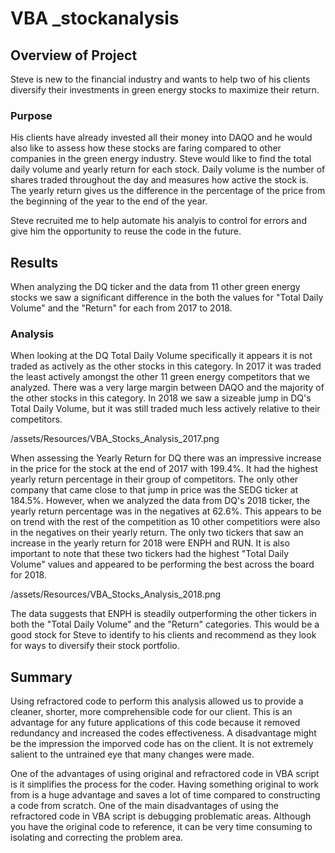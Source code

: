 # VBA _stockanalysis

## Overview of Project
Steve is new to the financial industry and wants to help two of his clients diversify their investments in green energy stocks to maximize their return. 

### Purpose
His clients have already invested all their money into DAQO and he would also like to assess how these stocks are faring compared to other companies in the green energy industry. Steve would like to find the total daily volume and yearly return for each stock. Daily volume is the number of shares traded throughout the day and measures how active the stock is. The yearly return gives us the difference in the percentage of the price from the beginning of the year to the end of the year. 

Steve recruited me to help automate his analyis to control for errors and give him the opportunity to reuse the code in the future. 


## Results
When analyzing the DQ ticker and the data from 11 other green energy stocks we saw a significant difference in the both the values for "Total Daily Volume" and the "Return" for each from 2017 to 2018. 

### Analysis
When looking at the DQ Total Daily Volume specifically it appears it is not traded as actively as the other stocks in this category. In 2017 it was traded the least actively amongst the other 11 green energy competitors that we analyzed. There was a very large margin between DAQO and the majority of the other stocks in this category. In 2018 we saw a sizeable jump in DQ's Total Daily Volume, but it was still traded much less actively relative to their competitors. 

/assets/Resources/VBA_Stocks_Analysis_2017.png

When assessing the Yearly Return for DQ there was an impressive increase in the price for the stock at the end of 2017 with 199.4%. It had the highest yearly return percentage in their group of competitors. The only other company that came close to that jump in price was the SEDG ticker at 184.5%. However, when we analyzed the data from DQ's 2018 ticker, the yearly return percentage was in the negatives at 62.6%. This appears to be on trend with the rest of the competition as 10 other competitiors were also in the negatives on their yearly return. The only two tickers that saw an increase in the yearly return for 2018 were ENPH and RUN. It is also important to note that these two tickers had the highest "Total Daily Volume" values and appeared to be performing the best across the board for 2018. 

/assets/Resources/VBA_Stocks_Analysis_2018.png

The data suggests that ENPH is steadily outperforming the other tickers in both the "Total Daily Volume" and the "Return" categories. This would be a good stock for Steve to identify to his clients and recommend as they look for ways to diversify their stock portfolio. 


## Summary
Using refractored code to perform this analysis allowed us to provide a cleaner, shorter, more comprehensible code for our client. This is an advantage for any future applications of this code because it removed redundancy and increased the codes effectiveness. A disadvantage might be the impression the imporved code has on the client. It is not extremely salient to the untrained eye that many changes were made.

One of the advantages of using original and refractored code in VBA script is it simplifies the process for the coder. Having something original to work from is a huge advantage and saves a lot of time compared to constructing a code from scratch. One of the main disadvantages of using the refractored code in VBA script is debugging problematic areas. Although you have the original code to reference, it can be very time consuming to isolating and correcting the problem area. 


